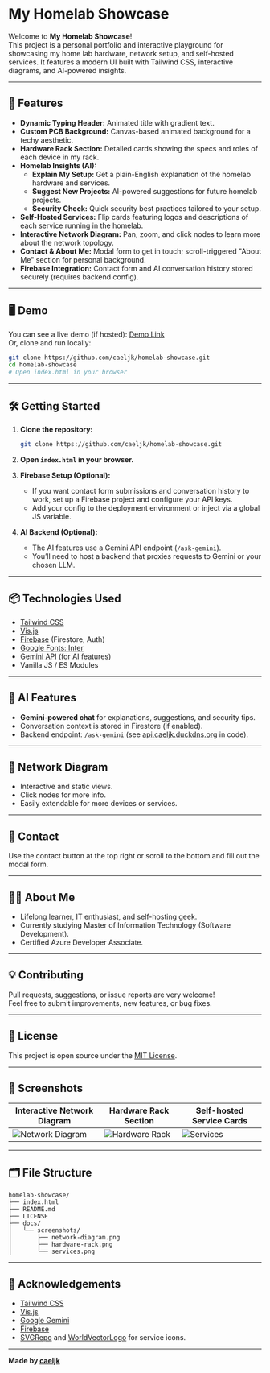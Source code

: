 # My Homelab Showcase

Welcome to **My Homelab Showcase**!  
This project is a personal portfolio and interactive playground for showcasing my home lab hardware, network setup, and self-hosted services. It features a modern UI built with Tailwind CSS, interactive diagrams, and AI-powered insights.

---

## 🚀 Features

- **Dynamic Typing Header:** Animated title with gradient text.
- **Custom PCB Background:** Canvas-based animated background for a techy aesthetic.
- **Hardware Rack Section:** Detailed cards showing the specs and roles of each device in my rack.
- **Homelab Insights (AI):**  
  - **Explain My Setup:** Get a plain-English explanation of the homelab hardware and services.
  - **Suggest New Projects:** AI-powered suggestions for future homelab projects.
  - **Security Check:** Quick security best practices tailored to your setup.
- **Self-Hosted Services:** Flip cards featuring logos and descriptions of each service running in the homelab.
- **Interactive Network Diagram:** Pan, zoom, and click nodes to learn more about the network topology.
- **Contact & About Me:** Modal form to get in touch; scroll-triggered "About Me" section for personal background.
- **Firebase Integration:** Contact form and AI conversation history stored securely (requires backend config).

---

## 🖥️ Demo

You can see a live demo (if hosted): [Demo Link](#)  
Or, clone and run locally:

```bash
git clone https://github.com/caeljk/homelab-showcase.git
cd homelab-showcase
# Open index.html in your browser
```

---

## 🛠️ Getting Started

1. **Clone the repository:**
   ```bash
   git clone https://github.com/caeljk/homelab-showcase.git
   ```

2. **Open `index.html` in your browser.**

3. **Firebase Setup (Optional):**
   - If you want contact form submissions and conversation history to work, set up a Firebase project and configure your API keys.
   - Add your config to the deployment environment or inject via a global JS variable.

4. **AI Backend (Optional):**
   - The AI features use a Gemini API endpoint (`/ask-gemini`).  
   - You’ll need to host a backend that proxies requests to Gemini or your chosen LLM.

---

## 📦 Technologies Used

- [Tailwind CSS](https://tailwindcss.com/)  
- [Vis.js](https://visjs.org/)  
- [Firebase](https://firebase.google.com/) (Firestore, Auth)  
- [Google Fonts: Inter](https://fonts.google.com/specimen/Inter)  
- [Gemini API](https://ai.google.dev/) (for AI features)  
- Vanilla JS / ES Modules

---

## 🤖 AI Features

- **Gemini-powered chat** for explanations, suggestions, and security tips.
- Conversation context is stored in Firestore (if enabled).
- Backend endpoint: `/ask-gemini` (see [api.caeljk.duckdns.org](https://api.caeljk.duckdns.org/ask-gemini) in code).

---

## 📡 Network Diagram

- Interactive and static views.
- Click nodes for more info.
- Easily extendable for more devices or services.

---

## 📝 Contact

Use the contact button at the top right or scroll to the bottom and fill out the modal form.

---

## 👨‍💻 About Me

- Lifelong learner, IT enthusiast, and self-hosting geek.
- Currently studying Master of Information Technology (Software Development).
- Certified Azure Developer Associate.

---

## 💡 Contributing

Pull requests, suggestions, or issue reports are very welcome!  
Feel free to submit improvements, new features, or bug fixes.

---

## 📄 License

This project is open source under the [MIT License](LICENSE).

---

## 👀 Screenshots

| Interactive Network Diagram | Hardware Rack Section | Self-hosted Service Cards |
|----------------------------|----------------------|--------------------------|
| ![Network Diagram](docs/screenshots/network-diagram.png) | ![Hardware Rack](docs/screenshots/hardware-rack.png) | ![Services](docs/screenshots/services.png) |

---

## 🗂️ File Structure

```
homelab-showcase/
├── index.html
├── README.md
├── LICENSE
├── docs/
│   └── screenshots/
│       ├── network-diagram.png
│       ├── hardware-rack.png
│       └── services.png
```

---

## 🙏 Acknowledgements

- [Tailwind CSS](https://tailwindcss.com/)
- [Vis.js](https://visjs.org/)
- [Google Gemini](https://ai.google.dev/)
- [Firebase](https://firebase.google.com/)
- [SVGRepo](https://www.svgrepo.com/) and [WorldVectorLogo](https://worldvectorlogo.com/) for service icons.

---

**Made by [caeljk](https://github.com/caeljk)**
